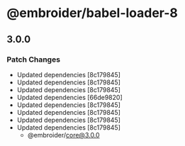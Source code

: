 # @embroider/babel-loader-8

## 3.0.0

### Patch Changes

- Updated dependencies [8c179845]
- Updated dependencies [8c179845]
- Updated dependencies [8c179845]
- Updated dependencies [66de9820]
- Updated dependencies [8c179845]
- Updated dependencies [8c179845]
- Updated dependencies [8c179845]
- Updated dependencies [8c179845]
  - @embroider/core@3.0.0
